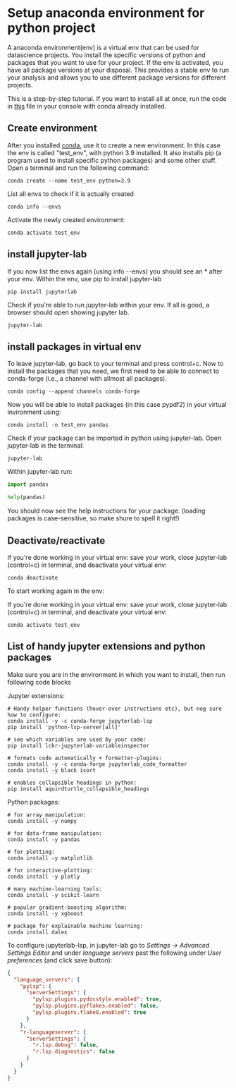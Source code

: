 
# Setup anaconda environment for python project

A anaconda environment(env) is a virtual env that can be used for datascience projects. You install the specific versions of python and packages that you want to use for your project.
If the env is activated, you have all package versions at your disposal. This provides a stable env to run your analysis and allows you to use different package versions for different projects.

This is a step-by-step tutorial. If you want to install all at once, run the code in [this](Portfolie/learn/setup_anaconda_code.sh) file in your console with conda already installed.

## Create environment

After you installed [conda](https://anaconda.org), use it to create a new environment. In this case the env is called "test_env", with python 3.9 installed. It also installs pip (a program used to install specific python packages) and some other stuff.
Open a terminal and run the following command:
```console
conda create --name test_env python=3.9
```

List all envs to check if it is actually created

```console
conda info --envs   
```
Activate the newly created environment:

```console
conda activate test_env 
```

## install jupyter-lab
If you now list the envs again (using info --envs) you should see an * after your env. Within the env, use pip to install jupyter-lab

```console
pip install jupyterlab 
```

Check if you're able to run jupyter-lab within your env. If all is good, a browser should open showing jupyter lab.

```console
jupyter-lab 
```

## install packages in virtual env

To leave jupyter-lab, go back to your terminal and press control+c. Now to install the packages that you need, we first need to be able to connect to conda-forge (i.e., a channel with allmost all packages).
```console
conda config --append channels conda-forge
```
Now you will be able to install packages (in this case pypdf2) in your virtual invironment using:
```console
conda install -n test_env pandas
```

Check if your package can be imported in python using jupyter-lab. Open jupyter-lab in the terminal:
```console
jupyter-lab
```
Within jupyter-lab run:
```python
import pandas

help(pandas)
```

You should now see the help instructions for your package. (loading packages is case-sensitive, so make shure to spell it right!)

## Deactivate/reactivate

If you're done working in your virtual env: save your work, close jupyter-lab (control+c) in terminal, and deactivate your virtual env:

```console
conda deactivate
```
To start working again in the env:

If you're done working in your virtual env: save your work, close jupyter-lab (control+c) in terminal, and deactivate your virtual env:

```console
conda activate test_env
```


## List of handy jupyter extensions and python packages

Make sure you are in the environment in which you want to install, then run following code blocks

Jupyter extensions:
```console
# Handy helper functions (hover-over instructions etc), but nog sure how to configure:
conda install -y -c conda-forge jupyterlab-lsp
pip install 'python-lsp-server[all]'

# see which variables are used by your code:
pip install lckr-jupyterlab-variableinspector 

# formats code automatically + formatter-plugins:
conda install -y -c conda-forge jupyterlab_code_formatter  
conda install -y black isort

# enables collapsible headings in python:
pip install aquirdturtle_collapsible_headings
```

Python packages:
```console
# for array manipulation:
conda install -y numpy

# for data-frame manipulation:
conda install -y pandas

# for plotting:
conda install -y matplotlib

# for interactive-plotting:
conda install -y plotly

# many machine-learning tools:
conda install -y scikit-learn

# popular gradient-boosting algorithm:
conda install -y xgboost

# package for explainable machine learning:
conda install dalex
```


To configure jupyterlab-lsp, in jupyter-lab go to _Settings -> Advanced Settings Editor_ and under _language servers_ past the following under _User preferences_ (and click save button):

```json
{
  "language_servers": {
    "pylsp": {
      "serverSettings": {
        "pylsp.plugins.pydocstyle.enabled": true,
        "pylsp.plugins.pyflakes.enabled": false,
        "pylsp.plugins.flake8.enabled": true
      }
    },
    "r-languageserver": {
      "serverSettings": {
        "r.lsp.debug": false,
        "r.lsp.diagnostics": false
      }
    }
  }
}
```
